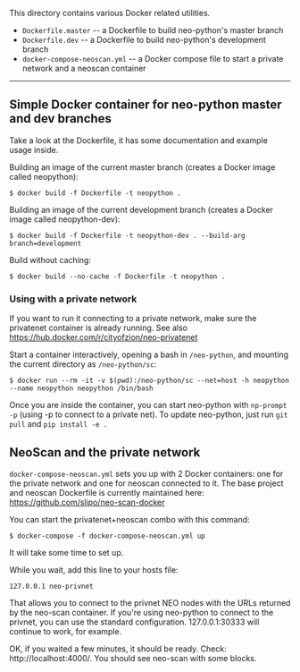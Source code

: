 This directory contains various Docker related utilities.

* `Dockerfile.master` -- a Dockerfile to build neo-python's master branch
* `Dockerfile.dev` -- a Dockerfile to build neo-python's development branch
* `docker-compose-neoscan.yml` -- a Docker compose file to start a private network and a neoscan container

---

## Simple Docker container for neo-python master and dev branches

Take a look at the Dockerfile, it has some documentation and example usage inside.

Building an image of the current master branch (creates a Docker image called neopython):

    $ docker build -f Dockerfile -t neopython .

Building an image of the current development branch (creates a Docker image called neopython-dev):

    $ docker build -f Dockerfile -t neopython-dev . --build-arg branch=development

Build without caching:

    $ docker build --no-cache -f Dockerfile -t neopython .

### Using with a private network

If you want to run it connecting to a private network, make sure the privatenet container is already running.
See also https://hub.docker.com/r/cityofzion/neo-privatenet

Start a container interactively, opening a bash in `/neo-python`, and mounting the current directory as `/neo-python/sc`:

    $ docker run --rm -it -v $(pwd):/neo-python/sc --net=host -h neopython --name neopython neopython /bin/bash

Once you are inside the container, you can start neo-python with `np-prompt -p` (using -p to connect to a private net).
To update neo-python, just run `git pull` and `pip install -e .`

## NeoScan and the private network

`docker-compose-neoscan.yml` sets you up with 2 Docker containers: one for the private network and one for neoscan connected to it.
The base project and neoscan Dockerfile is currently maintained here: https://github.com/slipo/neo-scan-docker

You can start the privatenet+neoscan combo with this command:

    $ docker-compose -f docker-compose-neoscan.yml up

It will take some time to set up.

While you wait, add this line to your hosts file:

    127.0.0.1 neo-privnet

That allows you to connect to the privnet NEO nodes with the URLs returned by the neo-scan container. If you're using neo-python to connect to the privnet, you can use the standard configuration. 127.0.0.1:30333 will continue to work, for example.

OK, if you waited a few minutes, it should be ready. Check: http://localhost:4000/. You should see neo-scan with some blocks.
